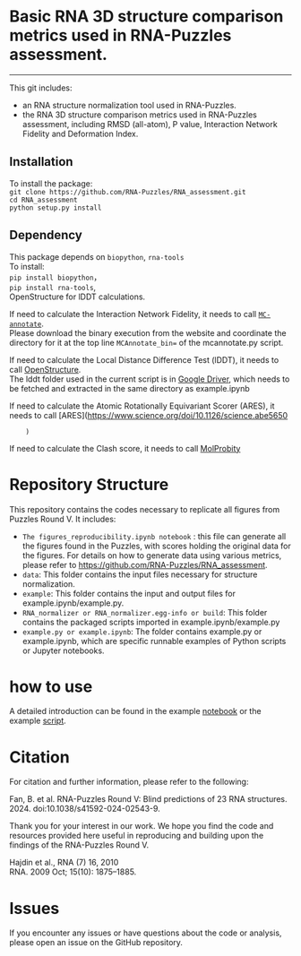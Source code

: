 # Basic RNA 3D structure comparison metrics used in RNA-Puzzles assessment. 
---

This git includes:  

* an RNA structure normalization tool used in RNA-Puzzles.
* the RNA 3D structure comparison metrics used in RNA-Puzzles assessment, including RMSD (all-atom), P value, Interaction Network Fidelity and Deformation Index. 

## Installation
To install the package:    
`git clone https://github.com/RNA-Puzzles/RNA_assessment.git`    
`cd RNA_assessment`    
`python setup.py install`    


## Dependency
This package depends on `biopython`, `rna-tools`   
To install:   
`pip install biopython`，  
`pip install rna-tools`,  
OpenStructure for lDDT calculations.

If need to calculate the Interaction Network Fidelity, it needs to call [`MC-annotate`](https://major.iric.ca/MajorLabEn/MC-Tools.html).    
Please download the binary execution from the website and coordinate the directory for it at the top line `MCAnnotate_bin=` of the mcannotate.py script. 

If need to calculate the Local Distance Difference Test (lDDT), it needs to call [OpenStructure](https://openstructure.org/download).    
The lddt folder used in the current script is in [Google Driver](https://drive.google.com/drive/folders/1ZuugpvBi90LG9nW3RZ9BIbxOMDUqxfmw?usp=sharing), which needs to be fetched and extracted in the same directory as example.ipynb


If need to calculate the Atomic Rotationally Equivariant Scorer (ARES), it needs to call [ARES](https://www.science.org/doi/10.1126/science.abe5650
        
        
        
        
        
        )

If need to calculate the Clash score, it needs to call [MolProbity](http://molprobity.biochem.duke.edu/)
        
         
# Repository Structure
This repository contains the codes necessary to replicate all figures from Puzzles Round V. It includes:

- `The figures_reproducibility.ipynb notebook` : this file can generate all the figures found in the Puzzles, with scores holding the original data for the figures. For details on how to generate data using various metrics, please refer to https://github.com/RNA-Puzzles/RNA_assessment.
- `data`: This folder contains the input files necessary for structure normalization.
- `example`: This folder contains the input and output files for example.ipynb/example.py.
- `RNA_normalizer or RNA_normalizer.egg-info or build`: This folder contains the packaged scripts imported in example.ipynb/example.py
- `example.py or example.ipynb`: The folder contains example.py or example.ipynb, which are specific runnable examples of Python scripts or Jupyter notebooks.

# how to use
A detailed introduction can be found in the example [notebook](https://github.com/RNA-Puzzles/RNA_assessment/blob/master/example.ipynb) or the example [script](https://github.com/RNA-Puzzles/RNA_assessment/blob/master/example/example.py). 


# Citation
For citation and further information, please refer to the following:

Fan, B. et al. RNA-Puzzles Round V: Blind predictions of 23 RNA structures. 2024. doi:10.1038/s41592-024-02543-9.

Thank you for your interest in our work. We hope you find the code and resources provided here useful in reproducing and building upon the findings of the RNA-Puzzles Round V.

Hajdin et al., RNA (7) 16, 2010  
RNA. 2009 Oct; 15(10): 1875–1885.

# Issues
If you encounter any issues or have questions about the code or analysis, please open an issue on the GitHub repository.
